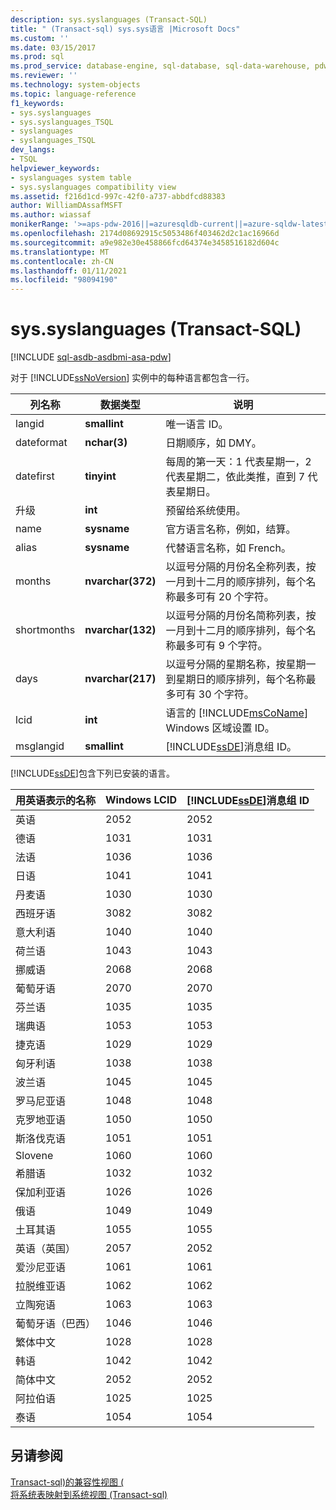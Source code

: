 ```yaml
---
description: sys.syslanguages (Transact-SQL)
title: " (Transact-sql) sys.sys语言 |Microsoft Docs"
ms.custom: ''
ms.date: 03/15/2017
ms.prod: sql
ms.prod_service: database-engine, sql-database, sql-data-warehouse, pdw
ms.reviewer: ''
ms.technology: system-objects
ms.topic: language-reference
f1_keywords:
- sys.syslanguages
- sys.syslanguages_TSQL
- syslanguages
- syslanguages_TSQL
dev_langs:
- TSQL
helpviewer_keywords:
- syslanguages system table
- sys.syslanguages compatibility view
ms.assetid: f216d1cd-997c-42f0-a737-abbdfcd88383
author: WilliamDAssafMSFT
ms.author: wiassaf
monikerRange: '>=aps-pdw-2016||=azuresqldb-current||=azure-sqldw-latest||>=sql-server-2016||>=sql-server-linux-2017||=azuresqldb-mi-current'
ms.openlocfilehash: 2174d08692915c5053486f403462d2c1ac16966d
ms.sourcegitcommit: a9e982e30e458866fcd64374e3458516182d604c
ms.translationtype: MT
ms.contentlocale: zh-CN
ms.lasthandoff: 01/11/2021
ms.locfileid: "98094190"
---
```

# <a name="syssyslanguages-transact-sql"></a>sys.syslanguages (Transact-SQL)
[!INCLUDE [sql-asdb-asdbmi-asa-pdw](../../includes/applies-to-version/sql-asdb-asdbmi-asa-pdw.md)]

  对于 [!INCLUDE[ssNoVersion](../../includes/ssnoversion-md.md)] 实例中的每种语言都包含一行。  
  
|列名称|数据类型|说明|  
|-----------------|---------------|-----------------|  
|langid|**smallint**|唯一语言 ID。|  
|dateformat|**nchar(3)**|日期顺序，如 DMY。|  
|datefirst|**tinyint**|每周的第一天：1 代表星期一，2 代表星期二，依此类推，直到 7 代表星期日。|  
|升级|**int**|预留给系统使用。|  
|name|**sysname**|官方语言名称，例如，结算。|  
|alias|**sysname**|代替语言名称，如 French。|  
|months|**nvarchar(372)**|以逗号分隔的月份名全称列表，按一月到十二月的顺序排列，每个名称最多可有 20 个字符。|  
|shortmonths|**nvarchar(132)**|以逗号分隔的月份名简称列表，按一月到十二月的顺序排列，每个名称最多可有 9 个字符。|  
|days|**nvarchar(217)**|以逗号分隔的星期名称，按星期一到星期日的顺序排列，每个名称最多可有 30 个字符。|  
|lcid|**int**|语言的 [!INCLUDE[msCoName](../../includes/msconame-md.md)] Windows 区域设置 ID。|  
|msglangid|**smallint**|[!INCLUDE[ssDE](../../includes/ssde-md.md)]消息组 ID。|  
  
 [!INCLUDE[ssDE](../../includes/ssde-md.md)]包含下列已安装的语言。  
  
|用英语表示的名称|Windows LCID|[!INCLUDE[ssDE](../../includes/ssde-md.md)]消息组 ID|  
|---------------------|------------------|-----------------------------------------|  
|英语|2052|2052|  
|德语|1031|1031|  
|法语|1036|1036|  
|日语|1041|1041|  
|丹麦语|1030|1030|  
|西班牙语|3082|3082|  
|意大利语|1040|1040|  
|荷兰语|1043|1043|  
|挪威语|2068|2068|  
|葡萄牙语|2070|2070|  
|芬兰语|1035|1035|  
|瑞典语|1053|1053|  
|捷克语|1029|1029|  
|匈牙利语|1038|1038|  
|波兰语|1045|1045|  
|罗马尼亚语|1048|1048|  
|克罗地亚语|1050|1050|  
|斯洛伐克语|1051|1051|  
|Slovene|1060|1060|  
|希腊语|1032|1032|  
|保加利亚语|1026|1026|  
|俄语|1049|1049|  
|土耳其语|1055|1055|  
|英语（英国）|2057|2052|  
|爱沙尼亚语|1061|1061|  
|拉脱维亚语|1062|1062|  
|立陶宛语|1063|1063|  
|葡萄牙语（巴西）|1046|1046|  
|繁体中文|1028|1028|  
|韩语|1042|1042|  
|简体中文|2052|2052|  
|阿拉伯语|1025|1025|  
|泰语|1054|1054|  
  
## <a name="see-also"></a>另请参阅  
 [Transact-sql&#41;的兼容性视图 &#40;](~/relational-databases/system-compatibility-views/system-compatibility-views-transact-sql.md)   
 [将系统表映射到系统视图 &#40;Transact-sql&#41;](../../relational-databases/system-tables/mapping-system-tables-to-system-views-transact-sql.md)  
  
  
